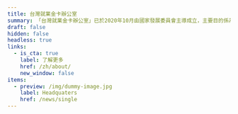 ```yaml
---
title: 台灣就業金卡辦公室
summary: 「台灣就業金卡辦公室」已於2020年10月由國家發展委員會主導成立，主要目的係為有效解決就業金卡持卡者及潛在就業金卡申請者所面臨的各項問題，並完善就業金卡資訊與申請流程，以實現「單一資訊窗口」與「一站式攬才窗口」之設立宗旨。
draft: false
hidden: false
headless: true
links:
  - is_cta: true
    label: 了解更多
    href: /zh/about/
    new_window: false
items:
  - preview: /img/dummy-image.jpg
    label: Headquaters
    href: /news/single
---
```

<!-- this text will never been used-->